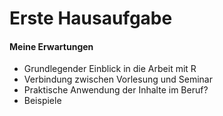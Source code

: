 Erste Hausaufgabe
================

#### Meine Erwartungen

  - Grundlegender Einblick in die Arbeit mit R
  - Verbindung zwischen Vorlesung und Seminar
  - Praktische Anwendung der Inhalte im Beruf?
  - Beispiele

